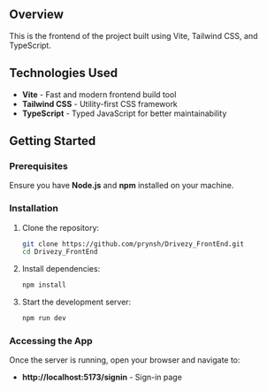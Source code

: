 
## Overview
This is the frontend of the project built using Vite, Tailwind CSS, and TypeScript.

## Technologies Used
- **Vite** - Fast and modern frontend build tool
- **Tailwind CSS** - Utility-first CSS framework
- **TypeScript** - Typed JavaScript for better maintainability

## Getting Started

### Prerequisites
Ensure you have **Node.js** and **npm** installed on your machine.

### Installation
1. Clone the repository:
   ```sh
   git clone https://github.com/prynsh/Drivezy_FrontEnd.git
   cd Drivezy_FrontEnd
   ```
2. Install dependencies:
   ```sh
   npm install
   ```
3. Start the development server:
   ```sh
   npm run dev
   ```

### Accessing the App
Once the server is running, open your browser and navigate to:
- **http://localhost:5173/signin** - Sign-in page


